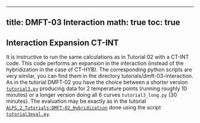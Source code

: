 
---
title: DMFT-03 Interaction
math: true
toc: true
---

## Interaction Expansion CT-INT

It is instructive to run the same calculations as in Tutorial 02 with a CT-INT code. This code performs an expansion in the interaction (instead of the hybridization in the case of CT-HYB). The corresponding python scripts are very similar, you can find them in the directory tutorials/dmft-03-interaction. As in the tutorial DMFT-02 you have the choice between a shorter version [`tutorial3.py`](https://github.com/ALPSim/ALPS/blob/daa73925b95389c0ec5e0d76ce592b56f3cd6738/tutorials/dmft-03-interaction/tutorial3.py) producing data for 2 temperature points (running roughly 10 minutes) or a longer version doing all 6 curves `tutorial3_long.py` (30 minutes). The evaluation may be exactly as in the tutorial [`ALPS_2_Tutorials:DMFT-02_Hybridization`](../dmft02.md) done using the script [`tutorial3eval.py`](https://github.com/ALPSim/ALPS/blob/daa73925b95389c0ec5e0d76ce592b56f3cd6738/tutorials/dmft-03-interaction/tutorial3eval.py). 
